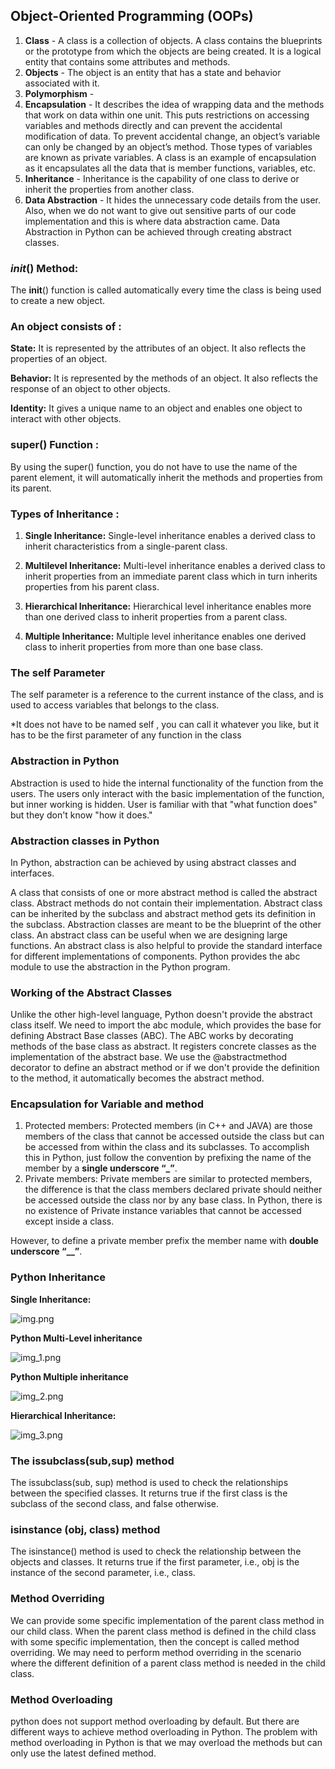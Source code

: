 ## Object-Oriented Programming (OOPs) 
1. **Class** - A class is a collection of objects. A class contains the blueprints or the prototype from which the objects are being created. It is a logical entity that contains some attributes and methods. 
2. **Objects** - The object is an entity that has a state and behavior associated with it.
3. **Polymorphism** - 
4. **Encapsulation** - It describes the idea of wrapping data and the methods that work on data within one unit. This puts restrictions on accessing variables and methods directly and can prevent the accidental modification of data. To prevent accidental change, an object’s variable can only be changed by an object’s method. Those types of variables are known as private variables.
A class is an example of encapsulation as it encapsulates all the data that is member functions, variables, etc.
5. **Inheritance** - Inheritance is the capability of one class to derive or inherit the properties from another class.
6. **Data Abstraction** - It hides the unnecessary code details from the user. Also,  when we do not want to give out sensitive parts of our code implementation and this is where data abstraction came.
Data Abstraction in Python can be achieved through creating abstract classes.

### ___init___() Method: 
The __init__() function is called automatically every time the class is being used to create a new object.

### An object consists of :

**State:** It is represented by the attributes of an object. It also reflects the properties of an object.

**Behavior:** It is represented by the methods of an object. It also reflects the response of an object to other objects.

**Identity:** It gives a unique name to an object and enables one object to interact with other objects.

### super() Function :
By using the super() function, you do not have to use the name of the parent element, it will automatically inherit the methods and properties from its parent.

### Types of Inheritance :
1. **Single Inheritance:**
Single-level inheritance enables a derived class to inherit characteristics from a single-parent class.


2. **Multilevel Inheritance:**
Multi-level inheritance enables a derived class to inherit properties from an immediate parent class which in turn inherits properties from his parent class.


3. **Hierarchical Inheritance:**
Hierarchical level inheritance enables more than one derived class to inherit properties from a parent class.


4. **Multiple Inheritance:**
Multiple level inheritance enables one derived class to inherit properties from more than one base class.


### The self Parameter
The self parameter is a reference to the current instance of the class, and is used to
access variables that belongs to the class.

*It does not have to be named self , you can call it whatever you like, but it has to be the
first parameter of any function in the class

### Abstraction in Python
Abstraction is used to hide the internal functionality of the function from the users. The users only interact with the basic implementation of the function, but inner working is hidden. User is familiar with that "what function does" but they don't know "how it does."

### Abstraction classes in Python
In Python, abstraction can be achieved by using abstract classes and interfaces.

A class that consists of one or more abstract method is called the abstract class. Abstract methods do not contain their implementation. Abstract class can be inherited by the subclass and abstract method gets its definition in the subclass. Abstraction classes are meant to be the blueprint of the other class. An abstract class can be useful when we are designing large functions. An abstract class is also helpful to provide the standard interface for different implementations of components. Python provides the abc module to use the abstraction in the Python program.

### Working of the Abstract Classes
Unlike the other high-level language, Python doesn't provide the abstract class itself. We need to import the abc module, which provides the base for defining Abstract Base classes (ABC). The ABC works by decorating methods of the base class as abstract. It registers concrete classes as the implementation of the abstract base. We use the @abstractmethod decorator to define an abstract method or if we don't provide the definition to the method, it automatically becomes the abstract method. 

### Encapsulation for Variable and method
1. Protected members: Protected members (in C++ and JAVA) are those members of the class that cannot be accessed outside the class but can be accessed from within the class and its subclasses. To accomplish this in Python, just follow the convention by prefixing the name of the member by a **single underscore “_”**.
2. Private members:  Private members are similar to protected members, the difference is that the class members declared private should neither be accessed outside the class nor by any base class. In Python, there is no existence of Private instance variables that cannot be accessed except inside a class.

However, to define a private member prefix the member name with **double underscore “__”**.

### Python Inheritance 
**Single Inheritance:**

![img.png](img.png)

**Python Multi-Level inheritance**

![img_1.png](img_1.png)

**Python Multiple inheritance**

![img_2.png](img_2.png)

**Hierarchical Inheritance:**

![img_3.png](img_3.png)

### The issubclass(sub,sup) method
The issubclass(sub, sup) method is used to check the relationships between the specified classes. It returns true if the first class is the subclass of the second class, and false otherwise.

### isinstance (obj, class) method
The isinstance() method is used to check the relationship between the objects and classes. It returns true if the first parameter, i.e., obj is the instance of the second parameter, i.e., class.

### Method Overriding
We can provide some specific implementation of the parent class method in our child class. When the parent class method is defined in the child class with some specific implementation, then the concept is called method overriding. We may need to perform method overriding in the scenario where the different definition of a parent class method is needed in the child class.

### Method Overloading
 python does not support method overloading by default. But there are different ways to achieve method overloading in Python.
The problem with method overloading in Python is that we may overload the methods but can only use the latest defined method.




